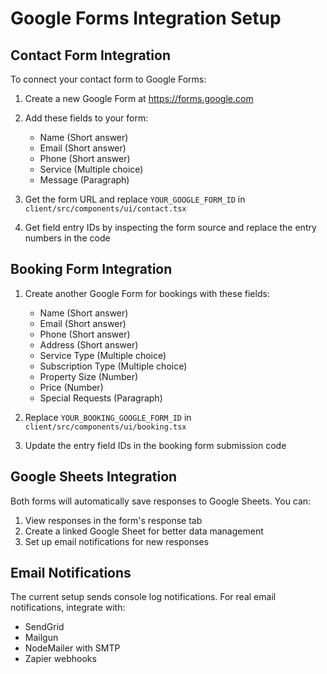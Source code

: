# Google Forms Integration Setup

## Contact Form Integration

To connect your contact form to Google Forms:

1. Create a new Google Form at https://forms.google.com
2. Add these fields to your form:
   - Name (Short answer)
   - Email (Short answer) 
   - Phone (Short answer)
   - Service (Multiple choice)
   - Message (Paragraph)

3. Get the form URL and replace `YOUR_GOOGLE_FORM_ID` in `client/src/components/ui/contact.tsx`
4. Get field entry IDs by inspecting the form source and replace the entry numbers in the code

## Booking Form Integration

1. Create another Google Form for bookings with these fields:
   - Name (Short answer)
   - Email (Short answer)
   - Phone (Short answer) 
   - Address (Short answer)
   - Service Type (Multiple choice)
   - Subscription Type (Multiple choice)
   - Property Size (Number)
   - Price (Number)
   - Special Requests (Paragraph)

2. Replace `YOUR_BOOKING_GOOGLE_FORM_ID` in `client/src/components/ui/booking.tsx`
3. Update the entry field IDs in the booking form submission code

## Google Sheets Integration

Both forms will automatically save responses to Google Sheets. You can:
1. View responses in the form's response tab
2. Create a linked Google Sheet for better data management
3. Set up email notifications for new responses

## Email Notifications

The current setup sends console log notifications. For real email notifications, integrate with:
- SendGrid
- Mailgun
- NodeMailer with SMTP
- Zapier webhooks